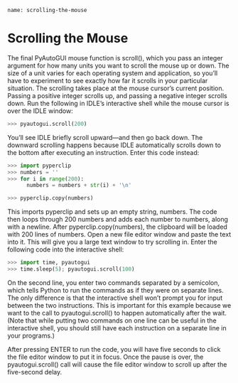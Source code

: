 ```ngMeta
name: scrolling-the-mouse
```
# Scrolling the Mouse
The final PyAutoGUI mouse function is scroll(), which you pass an integer argument for how many units you want to scroll the mouse up or down. The size of a unit varies for each operating system and application, so you’ll have to experiment to see exactly how far it scrolls in your particular situation. The scrolling takes place at the mouse cursor’s current position. Passing a positive integer scrolls up, and passing a negative integer scrolls down. Run the following in IDLE’s interactive shell while the mouse cursor is over the IDLE window:

```python
>>> pyautogui.scroll(200)
```
You’ll see IDLE briefly scroll upward—and then go back down. The downward scrolling happens because IDLE automatically scrolls down to the bottom after executing an instruction. Enter this code instead:

```python
>>> import pyperclip
>>> numbers = ''
>>> for i in range(200):
      numbers = numbers + str(i) + '\n'

>>> pyperclip.copy(numbers)
```
This imports pyperclip and sets up an empty string, numbers. The code then loops through 200 numbers and adds each number to numbers, along with a newline. After pyperclip.copy(numbers), the clipboard will be loaded with 200 lines of numbers. Open a new file editor window and paste the text into it. This will give you a large text window to try scrolling in. Enter the following code into the interactive shell:

```python
>>> import time, pyautogui
>>> time.sleep(5); pyautogui.scroll(100)
```
On the second line, you enter two commands separated by a semicolon, which tells Python to run the commands as if they were on separate lines. The only difference is that the interactive shell won’t prompt you for input between the two instructions. This is important for this example because we want to the call to pyautogui.scroll() to happen automatically after the wait. (Note that while putting two commands on one line can be useful in the interactive shell, you should still have each instruction on a separate line in your programs.)

After pressing ENTER to run the code, you will have five seconds to click the file editor window to put it in focus. Once the pause is over, the pyautogui.scroll() call will cause the file editor window to scroll up after the five-second delay.

